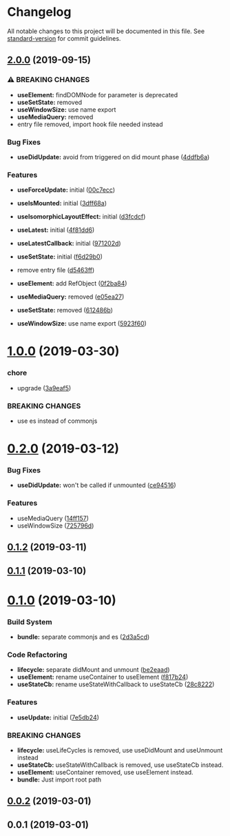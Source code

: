 # Changelog

All notable changes to this project will be documented in this file. See [standard-version](https://github.com/conventional-changelog/standard-version) for commit guidelines.

## [2.0.0](https://github.com/Jay0328/react-hooks/compare/v1.0.0...v2.0.0) (2019-09-15)


### ⚠ BREAKING CHANGES

* **useElement:** findDOMNode for parameter is deprecated
* **useSetState:** removed
* **useWindowSize:** use name export
* **useMediaQuery:** removed
* entry file removed, import  hook file needed instead

### Bug Fixes

* **useDidUpdate:** avoid from triggered on did mount phase ([4ddfb6a](https://github.com/Jay0328/react-hooks/commit/4ddfb6a))


### Features

* **useForceUpdate:** initial ([00c7ecc](https://github.com/Jay0328/react-hooks/commit/00c7ecc))
* **useIsMounted:** initial ([3dff68a](https://github.com/Jay0328/react-hooks/commit/3dff68a))
* **useIsomorphicLayoutEffect:** initial ([d3fcdcf](https://github.com/Jay0328/react-hooks/commit/d3fcdcf))
* **useLatest:** initial ([4f81dd6](https://github.com/Jay0328/react-hooks/commit/4f81dd6))
* **useLatestCallback:** initial ([971202d](https://github.com/Jay0328/react-hooks/commit/971202d))
* **useSetState:** initial ([f6d29b0](https://github.com/Jay0328/react-hooks/commit/f6d29b0))


* remove entry file ([d5463ff](https://github.com/Jay0328/react-hooks/commit/d5463ff))
* **useElement:** add RefObject ([0f2ba84](https://github.com/Jay0328/react-hooks/commit/0f2ba84))
* **useMediaQuery:** removed ([e05ea27](https://github.com/Jay0328/react-hooks/commit/e05ea27))
* **useSetState:** removed ([612486b](https://github.com/Jay0328/react-hooks/commit/612486b))
* **useWindowSize:** use name export ([5923f60](https://github.com/Jay0328/react-hooks/commit/5923f60))

# [1.0.0](https://github.com/Jay0328/react-hooks/compare/v0.2.0...v1.0.0) (2019-03-30)


### chore

* upgrade ([3a9eaf5](https://github.com/Jay0328/react-hooks/commit/3a9eaf5))


### BREAKING CHANGES

* use es instead of commonjs



# [0.2.0](https://gitlab.jay0328.me/root/UJ/compare/v0.1.2...v0.2.0) (2019-03-12)


### Bug Fixes

* **useDidUpdate:** won't be called if unmounted ([ce94516](https://gitlab.jay0328.me/root/UJ/commit/ce94516))


### Features

* useMediaQuery ([14ff157](https://gitlab.jay0328.me/root/UJ/commit/14ff157))
* useWindowSize ([725796d](https://gitlab.jay0328.me/root/UJ/commit/725796d))



## [0.1.2](https://gitlab.jay0328.me/root/UJ/compare/v0.1.1...v0.1.2) (2019-03-11)



## [0.1.1](https://gitlab.jay0328.me/root/UJ/compare/v0.1.0...v0.1.1) (2019-03-10)



# [0.1.0](https://gitlab.jay0328.me/root/UJ/compare/v0.0.2...v0.1.0) (2019-03-10)


### Build System

* **bundle:** separate commonjs and es ([2d3a5cd](https://gitlab.jay0328.me/root/UJ/commit/2d3a5cd))


### Code Refactoring

* **lifecycle:** separate didMount and unmount ([be2eaad](https://gitlab.jay0328.me/root/UJ/commit/be2eaad))
* **useElement:** rename useContainer to useElement ([f817b24](https://gitlab.jay0328.me/root/UJ/commit/f817b24))
* **useStateCb:** rename useStateWithCallback to useStateCb ([28c8222](https://gitlab.jay0328.me/root/UJ/commit/28c8222))


### Features

* **useUpdate:** initial ([7e5db24](https://gitlab.jay0328.me/root/UJ/commit/7e5db24))


### BREAKING CHANGES

* **lifecycle:** useLifeCycles is removed, use useDidMount and useUnmount instead
* **useStateCb:** useStateWithCallback is removed, use useStateCb instead.
* **useElement:** useContainer removed, use useElement instead.
* **bundle:** Just import root path



## [0.0.2](https://gitlab.jay0328.me/root/UJ/compare/v0.0.1...v0.0.2) (2019-03-01)



## 0.0.1 (2019-03-01)
